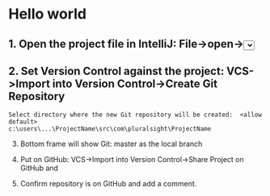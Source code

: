 

# Hello world

## 1.  Open the project file in IntelliJ:  File->open-><select project>
   
## 2.  Set Version Control against the project:  VCS->Import into Version Control->Create Git Repository 
    
    Select directory where the new Git repository will be created:  <allow default>       c:\users\...\ProjectName\src\com\pluralsight\ProjectName
    
3.  Bottom frame will show Git: master as the local branch

4.  Put on GitHub:  VCS->Import into Version Control->Share Project on GitHub <allow default repository name> and <allow default for initial commit>

5.  Confirm repository is on GitHub and add a comment.




   






